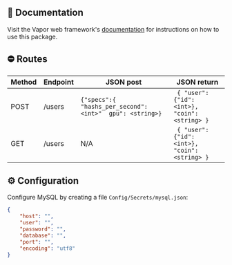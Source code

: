 ## 📖 Documentation

Visit the Vapor web framework's [documentation](http://docs.vapor.codes) for instructions on how to use this package.

## ⛔️ Routes

|Method| Endpoint | JSON post | JSON return |
|---|---|---|---|
| POST | /users | ```{"specs":{	"hashs_per_second": <int>" 	gpu": <string>}```| ``` { "user": {"id": <int>}, "coin": <string> }```|
| GET|/users| N/A | ``` { "user": {"id": <int>}, "coin": <string> }```|

## ⚙️ Configuration

Configure MySQL by creating a file `Config/Secrets/mysql.json`:

```json
{
    "host": "",
    "user": "",
    "password": "",
    "database": "",
    "port": "",
    "encoding": "utf8"
}
```
